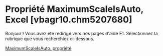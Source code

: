 
# Propriété MaximumScaleIsAuto, Excel [vbagr10.chm5207680]

Bonjour ! Vous avez été redirigé vers nos pages d'aide F1. Sélectionnez la rubrique que vous recherchiez ci-dessous.

[MaximumScaleIsAuto, propriété](http://msdn.microsoft.com/library/ca8115b8-0a45-0c88-5a5c-89c93d791452%28Office.15%29.aspx)
